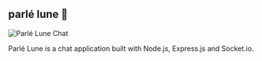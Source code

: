 ## parlé lune :crescent_moon:

![Parlé Lune Chat](http://g.recordit.co/aEfcqYPdIw.gif)


Parlé Lune is a chat application built with Node.js, Express.js and Socket.io.
